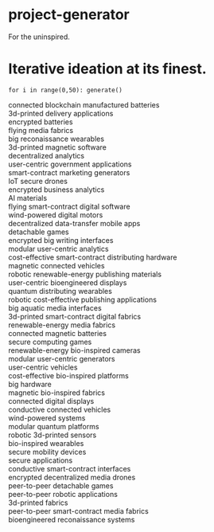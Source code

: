 # project-generator
For the uninspired.

# Iterative ideation at its finest.
`for i in range(0,50):
    generate()`

connected blockchain manufactured batteries  
3d-printed delivery applications  
encrypted batteries  
flying media fabrics  
big reconaissance wearables  
3d-printed magnetic software  
decentralized analytics  
user-centric government applications  
smart-contract marketing generators  
IoT secure drones  
encrypted business analytics  
AI materials  
flying smart-contract digital software  
wind-powered digital motors  
decentralized data-transfer mobile apps  
detachable games  
encrypted big writing interfaces  
modular user-centric analytics  
cost-effective smart-contract distributing hardware  
magnetic connected vehicles  
robotic renewable-energy publishing materials  
user-centric bioengineered displays  
quantum distributing wearables  
robotic cost-effective publishing applications  
big aquatic media interfaces  
3d-printed smart-contract digital fabrics  
renewable-energy media fabrics  
connected magnetic batteries  
secure computing games  
renewable-energy bio-inspired cameras  
modular user-centric generators  
user-centric vehicles  
cost-effective bio-inspired platforms  
big hardware  
magnetic bio-inspired fabrics  
connected digital displays  
conductive connected vehicles  
wind-powered systems  
modular quantum platforms  
robotic 3d-printed sensors  
bio-inspired wearables  
secure mobility devices  
secure applications  
conductive smart-contract interfaces  
encrypted decentralized media drones  
peer-to-peer detachable games  
peer-to-peer robotic applications  
3d-printed fabrics  
peer-to-peer smart-contract media fabrics  
bioengineered reconaissance systems  